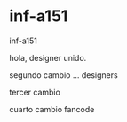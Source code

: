 inf-a151
========

inf-a151

hola, designer unido.

segundo cambio ... designers

tercer cambio

cuarto cambio fancode
